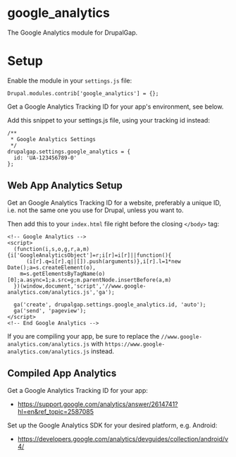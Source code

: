 google_analytics
================

The Google Analytics module for DrupalGap.

# Setup

Enable the module in your `settings.js` file:

```
Drupal.modules.contrib['google_analytics'] = {};
```

Get a Google Analytics Tracking ID for your app's environment, see below.

Add this snippet to your settings.js file, using your tracking id instead:

```
/**
 * Google Analytics Settings
 */
drupalgap.settings.google_analytics = {
  id: 'UA-123456789-0'
};
```

## Web App Analytics Setup

Get an Google Analytics Tracking ID for a website, preferably a unique ID, i.e. not the same one you use for Drupal, unless you want to.

Then add this to your `index.html` file right before the closing `</body>` tag:

```
<!-- Google Analytics -->
<script>
  (function(i,s,o,g,r,a,m){i['GoogleAnalyticsObject']=r;i[r]=i[r]||function(){
      (i[r].q=i[r].q||[]).push(arguments)},i[r].l=1*new Date();a=s.createElement(o),
    m=s.getElementsByTagName(o)[0];a.async=1;a.src=g;m.parentNode.insertBefore(a,m)
  })(window,document,'script','//www.google-analytics.com/analytics.js','ga');

  ga('create', drupalgap.settings.google_analytics.id, 'auto');
  ga('send', 'pageview');
</script>
<!-- End Google Analytics -->
```

If you are compiling your app, be sure to replace the `//www.google-analytics.com/analytics.js` with `https://www.google-analytics.com/analytics.js` instead.

## Compiled App Analytics

Get a Google Analytics Tracking ID for your app:
- https://support.google.com/analytics/answer/2614741?hl=en&ref_topic=2587085

Set up the Google Analytics SDK for your desired platform, e.g. Android:
- https://developers.google.com/analytics/devguides/collection/android/v4/

